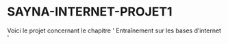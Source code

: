 # SAYNA-INTERNET-PROJET1
Voici le projet concernant le chapitre ' Entraînement sur les bases d’internet '
